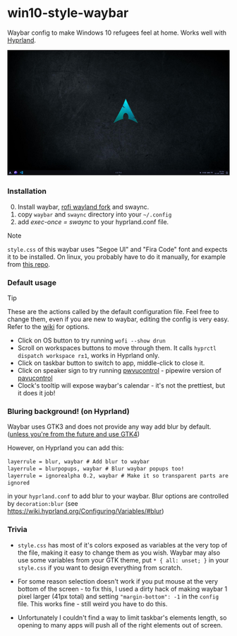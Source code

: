 # win10-style-waybar
Waybar config to make Windows 10 refugees feel at home. Works well with [Hyprland](https://github.com/hyprwm/Hyprland).

![2024-07-21T15:52:00,421480788+07:00](https://github.com/BinaryHarbinger/win10-styled-waybar/blob/main/preview.png)

### Installation
0. Install waybar, [rofi wayland fork](https://github.com/A417ya/rofi-wayland) and swaync.
1. copy `waybar` and `swaync` directory into your `~/.config`
2. add *exec-once = swaync* to your hyprland.conf file.

> [!NOTE]
> `style.css` of this waybar uses "Segoe UI" and "Fira Code" font and expects it to be installed. On linux, you probably have to do it manually, for example from [this repo](https://github.com/mrbvrz/segoe-ui-linux).

### Default usage

> [!TIP]
> These are the actions called by the default configuration file. Feel free to change them, even if you are new to waybar, editing the config is very easy. Refer to the [wiki](https://github.com/Alexays/Waybar/wiki) for options.

* Click on OS button to try running `wofi --show drun`
* Scroll on workspaces buttons to move through them. It calls `hyprctl dispatch workspace r±1`, works in Hyprland only.
* Click on taskbar button to switch to app, middle-click to close it.
* Click on speaker sign to try running [pwvucontrol](https://github.com/saivert/pwvucontrol) - pipewire version of [pavucontrol](https://github.com/pulseaudio/pavucontrol)
* Clock's tooltip will expose waybar's calendar - it's not the prettiest, but it does it job!

### Bluring background! (on Hyprland)
Waybar uses GTK3 and does not provide any way add blur by default. ([unless you're from the future and use GTK4](https://github.com/Alexays/Waybar/issues/2815))

However, on Hyprland you can add this:
```
layerrule = blur, waybar # Add blur to waybar
layerrule = blurpopups, waybar # Blur waybar popups too!
layerrule = ignorealpha 0.2, waybar # Make it so transparent parts are ignored
```
in your `hyprland.conf` to add blur to your waybar. Blur options are controlled by `decoration:blur` (see https://wiki.hyprland.org/Configuring/Variables/#blur)

### Trivia
* `style.css` has most of it's colors exposed as variables at the very top of the file, making it easy to change them as you wish.
Waybar may also use some variables from your GTK theme, put `* { all: unset; }` in your `style.css` if you want to design everything from scratch.

* For some reason selection doesn't work if you put mouse at the very bottom of the screen - to fix this, I used a dirty hack of making waybar 1 pixel larger (41px total) and setting `"margin-bottom": -1` in the `config` file. This works fine - still weird you have to do this.

* Unfortunately I couldn't find a way to limit taskbar's elements length, so opening to many apps will push all of the right elements out of screen.
